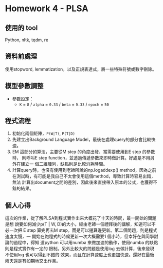 # Homework 4 - PLSA

## 使用的 tool
Python, nltk, tqdm, re

## 資料前處理

使用stopword, lemmatization，以及正規表達式，將一些特殊符號或數字刪除。

## 模型參數調整

* 參數設定：
    * `K` = `8` / `alpha` = `0.33` / `beta` = `0.33` / `epoch` = `50`


## 程式流程

1) 初始化兩個矩陣，`P(W|T)`, `P(T|D)`
2) 先建立出Background Language Model，最後在處理query的部分會比較快速。
3) EM 這部分的算法，主要從M step 的角度出發，當需要使用到E step 的參數時，
則呼叫E step function，並透過傳遞參數來即時做計算。好處是不用另外在建立一
個二維陣列，缺點則是比較消耗時間。
4) 計算query時，也沒有使用到老師所說的np.logaddexp() method，因為之前
在測試時，有可能是我自己不太會使用這個method，導致計算時容易出錯，無法
計算出document之間的差別，因此後來直接帶入原本的公式，也獲得不錯的結果。

## 個人心得

這次的作業，從了解PLSA到程式實作出來大概花了十天的時間，最一開始的問題是想
說要如何減少p(T | W, D)的大小，經由老師一個禮拜後的講解，知道可以不必一次把
E step 算完再去M step，而是可以邊算邊更新。第二個問題，則是程式速度太慢，一
開始在跑程式的時候更新一次大概需要1 個小時，但幸好在與同學討論的過程中，得知
道python 可以用numba 來做加速的動作，使用numba 的缺點則是程式實作有一定的
限制。另外比較大的問題是使用log 去做計算，後來發現不使用log 也可以得到不錯的
效果，而且在計算速度上也更加快速。還好在最後兩天還是有如期地交出作業。